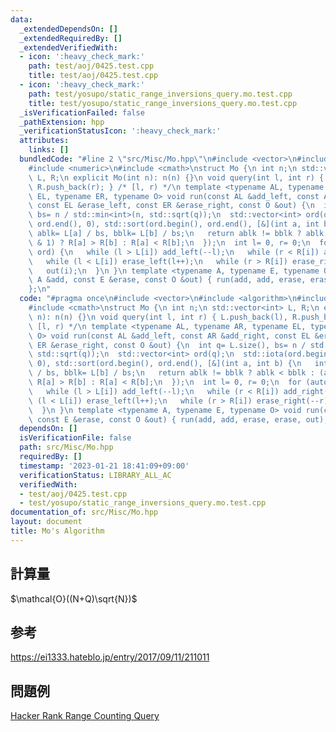 ```yaml
---
data:
  _extendedDependsOn: []
  _extendedRequiredBy: []
  _extendedVerifiedWith:
  - icon: ':heavy_check_mark:'
    path: test/aoj/0425.test.cpp
    title: test/aoj/0425.test.cpp
  - icon: ':heavy_check_mark:'
    path: test/yosupo/static_range_inversions_query.mo.test.cpp
    title: test/yosupo/static_range_inversions_query.mo.test.cpp
  _isVerificationFailed: false
  _pathExtension: hpp
  _verificationStatusIcon: ':heavy_check_mark:'
  attributes:
    links: []
  bundledCode: "#line 2 \"src/Misc/Mo.hpp\"\n#include <vector>\n#include <algorithm>\n\
    #include <numeric>\n#include <cmath>\nstruct Mo {\n int n;\n std::vector<int>\
    \ L, R;\n explicit Mo(int n): n(n) {}\n void query(int l, int r) { L.push_back(l),\
    \ R.push_back(r); } /* [l, r) */\n template <typename AL, typename AR, typename\
    \ EL, typename ER, typename O> void run(const AL &add_left, const AR &add_right,\
    \ const EL &erase_left, const ER &erase_right, const O &out) {\n  int q= L.size(),\
    \ bs= n / std::min<int>(n, std::sqrt(q));\n  std::vector<int> ord(q);\n  std::iota(ord.begin(),\
    \ ord.end(), 0), std::sort(ord.begin(), ord.end(), [&](int a, int b) {\n   int\
    \ ablk= L[a] / bs, bblk= L[b] / bs;\n   return ablk != bblk ? ablk < bblk : (ablk\
    \ & 1) ? R[a] > R[b] : R[a] < R[b];\n  });\n  int l= 0, r= 0;\n  for (auto i:\
    \ ord) {\n   while (l > L[i]) add_left(--l);\n   while (r < R[i]) add_right(r++);\n\
    \   while (l < L[i]) erase_left(l++);\n   while (r > R[i]) erase_right(--r);\n\
    \   out(i);\n  }\n }\n template <typename A, typename E, typename O> void run(const\
    \ A &add, const E &erase, const O &out) { run(add, add, erase, erase, out); }\n\
    };\n"
  code: "#pragma once\n#include <vector>\n#include <algorithm>\n#include <numeric>\n\
    #include <cmath>\nstruct Mo {\n int n;\n std::vector<int> L, R;\n explicit Mo(int\
    \ n): n(n) {}\n void query(int l, int r) { L.push_back(l), R.push_back(r); } /*\
    \ [l, r) */\n template <typename AL, typename AR, typename EL, typename ER, typename\
    \ O> void run(const AL &add_left, const AR &add_right, const EL &erase_left, const\
    \ ER &erase_right, const O &out) {\n  int q= L.size(), bs= n / std::min<int>(n,\
    \ std::sqrt(q));\n  std::vector<int> ord(q);\n  std::iota(ord.begin(), ord.end(),\
    \ 0), std::sort(ord.begin(), ord.end(), [&](int a, int b) {\n   int ablk= L[a]\
    \ / bs, bblk= L[b] / bs;\n   return ablk != bblk ? ablk < bblk : (ablk & 1) ?\
    \ R[a] > R[b] : R[a] < R[b];\n  });\n  int l= 0, r= 0;\n  for (auto i: ord) {\n\
    \   while (l > L[i]) add_left(--l);\n   while (r < R[i]) add_right(r++);\n   while\
    \ (l < L[i]) erase_left(l++);\n   while (r > R[i]) erase_right(--r);\n   out(i);\n\
    \  }\n }\n template <typename A, typename E, typename O> void run(const A &add,\
    \ const E &erase, const O &out) { run(add, add, erase, erase, out); }\n};"
  dependsOn: []
  isVerificationFile: false
  path: src/Misc/Mo.hpp
  requiredBy: []
  timestamp: '2023-01-21 18:41:09+09:00'
  verificationStatus: LIBRARY_ALL_AC
  verifiedWith:
  - test/aoj/0425.test.cpp
  - test/yosupo/static_range_inversions_query.mo.test.cpp
documentation_of: src/Misc/Mo.hpp
layout: document
title: Mo's Algorithm
---
```

## 計算量
$\mathcal{O}((N+Q)\sqrt{N})$
## 参考
https://ei1333.hateblo.jp/entry/2017/09/11/211011
## 問題例
[Hacker Rank Range Counting Query](https://www.hackerrank.com/contests/happy-query-contest/challenges/range-counting-query)